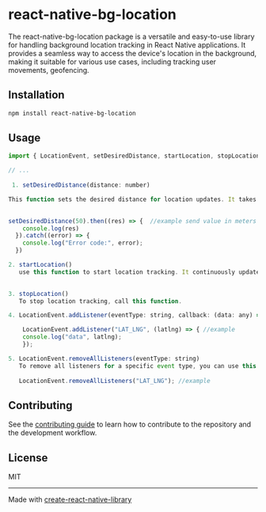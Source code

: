 # react-native-bg-location

The react-native-bg-location package is a versatile and easy-to-use library for handling background location tracking in React Native applications. It provides a seamless way to access the device's location in the background, making it suitable for various use cases, including tracking user movements, geofencing.

## Installation

```sh
npm install react-native-bg-location
```

## Usage

```js
import { LocationEvent, setDesiredDistance, startLocation, stopLocation } from 'react-native-bg-location';

// ...
    
 1. setDesiredDistance(distance: number)

This function sets the desired distance for location updates. It takes a numeric parameter distance (in meters) and returns a Promise. It fetches the location after the device moves the specified distance.

   
setDesiredDistance(50).then((res) => {  //example send value in meters
    console.log(res)
  }).catch((error) => {
    console.log("Error code:", error);
  })

2. startLocation()
   use this function to start location tracking. It continuously updates the device's location.
  

3. stopLocation()
   To stop location tracking, call this function.

4. LocationEvent.addListener(eventType: string, callback: (data: any) => void)

    LocationEvent.addListener("LAT_LNG", (latlng) => { //example
    console.log("data", latlng);
    });

5. LocationEvent.removeAllListeners(eventType: string)
   To remove all listeners for a specific event type, you can use this function. 
   
   LocationEvent.removeAllListeners("LAT_LNG"); //example

```

## Contributing

See the [contributing guide](CONTRIBUTING.md) to learn how to contribute to the repository and the development workflow.

## License

MIT

---

Made with [create-react-native-library](https://github.com/callstack/react-native-builder-bob)
